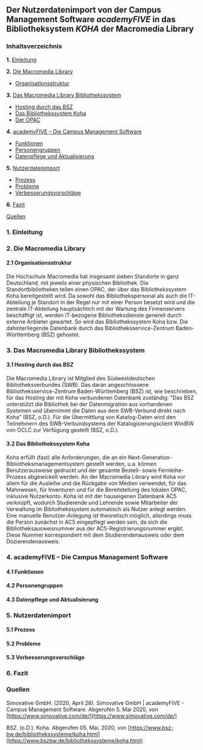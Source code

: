 
## Der Nutzerdatenimport von der Campus Management Software *academyFIVE* in das Bibliotheksystem *KOHA* der Macromedia Library

### Inhaltsverzeichnis
**1.** [Einleitung](#Einleitung) 

**2.** [Die Macromedia Library](#macromedialibrary) 
* [Organisationsstruktur](#Organisationsstruktur)  

**3.** [Das Macromedia Library Bibliothekssystem](#Bibliothekssystem) 
* [Hosting durch das BSZ](#Hosting) 
* [Das Bibliothekssystem Koha](#Koha) 
* [Der OPAC](#OPAC) 

**4.** [academyFIVE – Die Campus Management Software](#academyFIVE) 
* [Funktionen](#Funktionen) 
* [Personengruppen](#Personengruppen) 
* [Datenpflege und Aktualisierung](#Datenpflege) 

**5.** [Nutzerdatenimport](#Nutzerdatenimport) 
* [Prozess](#Prozess) 
* [Probleme](#Probleme) 
* [Verbesserungsvorschläge](#Verbesserungsvorschläge) 

**6.** [Fazit](#Fazit) 

  [Quellen](#Quellen) 



### 1. Einleitung <a name="Einleitung" /></a>

### 2. Die Macromedia Library <a name="macromedialibrary" /></a>

   #### 2.1 Organisationsstruktur <a name="Organisationsstruktur" /></a>

Die Hochschule Macromedia hat insgesamt sieben Standorte in ganz Deutschland, mit jeweils einer physischen Bibliothek. Die
Standortbibliotheken teilen einen OPAC, der über das Bibliothekssystem Koha bereitgestellt
wird. Da sowohl das Bibliothekspersonal als auch die IT-Abteilung je Standort in der Regel nur mit einer Person besetzt wird und
die zentrale IT-Abteilung hauptsächlich mit der Wartung des Firmenservers beschäftigt ist, werden IT-bezogene
Bibliotheksdienste generell durch externe Anbieter gewartet. So wird das Bibliothekssystem Koha bzw. Die dahinterliegende
Datenbank durch das Bibliotheksservice-Zentrum Baden-Württemberg (BSZ) gehostet. 
  
### 3. Das Macromedia Library Bibliothekssystem <a name="Bibliothekssystem" /></a>

   #### 3.1 Hosting durch das BSZ <a name="Hosting" /></a>

Die Macromedia Library ist Mitglied des Südwestdeutschen Bibliotheksverbundes (SWB). Das daran angeschlossene 
Bibliotheksservice-Zentrum Baden-Württemberg (BSZ) ist, wie beschrieben, für das Hosting der mit Koha verbundenen Datenbank
zuständig: "Das BSZ unterstützt die Bibliothek bei der Datenmigration aus vorhandenen Systemen und übernimmt die Daten aus dem
SWB-Verbund direkt nach Koha" (BSZ, o.D.). Für die Übermittlung von Katalog-Daten wird den Teilnehmern des SWB-Verbundsystems
der Katalogisierungsclient WinIBW von OCLC zur Verfügung gestellt (BSZ, o.D.).   
   
   #### 3.2 Das Bibliothekssystem Koha <a name="Koha" /></a>

Koha erfüllt (fast) alle Anforderungen, die an ein Next-Generation-Bibliotheksmanagementsystem gestellt werden, u.a. können
Benutzerausweise gedruckt und der gesamte Bestell- sowie Fernleihe-Prozess abgewickelt werden. An der Macromedia Library wird
Koha vor allem für die Ausleihe und die Rückgabe von Medien verwendet, für das Mahnwesen, für Inventuren und für die
Bereitstellung des lokalen OPAC, inklusive Nutzerkonto. Koha ist mit der hauseigenen Datenbank AC5 verknüpft, wodurch
Studierende und Lehrende sowie Mitarbeiter der Verwaltung im Bibliothekssystem automatisch als Nutzer anlegt werden. Eine
manuelle Benutzer-Anlegung ist theoretisch möglich, allerdings muss die Person zunächst in AC5 eingepflegt werden sein, da sich
die Bibliotheksausweisnummer aus der AC5-Registrierungsnummer ergibt. Diese Nummer korrespondiert mit dem
Studierendenausweis oder dem Dozierendenausweis. 

### 4. academyFIVE – Die Campus Management Software <a name="academyFIVE" /></a>

   #### 4.1 Funktionen  <a name="Funktionen"></a>
   
   #### 4.2 Personengruppen <a name="Personengruppen" /></a>
   
   #### 4.3 Datenpflege und Aktualisierung <a name="Datenpflege" /></a>
   
### 5. Nutzerdatenimport <a name="Nutzerdatenimport" /></a>

   #### 5.1 Prozess <a name="Prozess" /></a>
   
   #### 5.2 Probleme <a name="Probleme" /></a>
   
   #### 5.3 Verbesserungsvorschläge <a name="Verbesserungsvorschläge" /></a>

### 6. Fazit <a name="Fazit" /></a>
   
### Quellen <a name="Quellen" /></a>

Simovative GmbH. (2020, April 28). Simovative GmbH | academyFIVE - Campus Management Software. 
Abgerufen 5. Mai 2020, von [https://www.simovative.com/de/](https://www.simovative.com/de/)  

BSZ. (o.D.). Koha. Abgerufen 05. Mai, 2020, von 
[https://www.bsz-bw.de/bibliothekssysteme/koha.html](https://www.bszbw.de/bibliothekssysteme/koha.html) 

  
